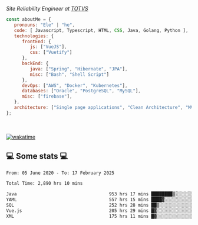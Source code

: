 <p><em>Site Reliability Engineer at <a href="https://www.totvs.com/">TOTVS</a></br>
</em></p>


```javascript
const aboutMe = {
   pronouns: "Ele" | "he",
   code: [ Javascript, Typescript, HTML, CSS, Java, Golang, Python ],
   technologies: {
      frontEnd: {
         js: ["VueJS"],
         css: ["Vuetify"]
      },
      backEnd: {
         java: ["Spring", "Hibernate", "JPA"],
         misc: ["Bash", "Shell Script"]
      },
      devOps: ["AWS", "Docker", "Kubernetes"],
      databases: ["Oracle", "PostgreSQL", "MySQL"],
      misc: ["firebase"],
   },
   architecture: ["Single page applications", "Clean Architecture", "MVC", "Microservices"],
};
```
</br></br>
[![wakatime](https://wakatime.com/badge/user/a3a8ed06-d304-4d6b-bc86-4adc418cdea7.svg)](https://wakatime.com/@a3a8ed06-d304-4d6b-bc86-4adc418cdea7)
<h2>💻 Some stats 💻</h2>

<!--START_SECTION:waka-->

```txt
From: 05 June 2020 - To: 17 February 2025

Total Time: 2,890 hrs 10 mins

Java                                   953 hrs 17 mins ████████▒░░░░░░░░░░░░░░░░   32.98 %
YAML                                   557 hrs 15 mins ████▓░░░░░░░░░░░░░░░░░░░░   19.28 %
SQL                                    252 hrs 28 mins ██▒░░░░░░░░░░░░░░░░░░░░░░   08.74 %
Vue.js                                 205 hrs 29 mins █▓░░░░░░░░░░░░░░░░░░░░░░░   07.11 %
XML                                    175 hrs 11 mins █▓░░░░░░░░░░░░░░░░░░░░░░░   06.06 %
```

<!--END_SECTION:waka-->
